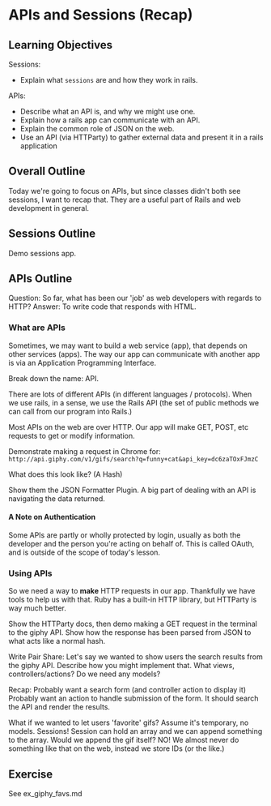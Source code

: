 # APIs and Sessions (Recap)

## Learning Objectives

Sessions:
* Explain what `sessions` are and how they work in rails.

APIs:
* Describe what an API is, and why we might use one.
* Explain how a rails app can communicate with an API.
* Explain the common role of JSON on the web.
* Use an API (via HTTParty) to gather external data and present it in a
  rails application

## Overall Outline

Today we're going to focus on APIs, but since classes didn't both see sessions,
I want to recap that. They are a useful part of Rails and web development in
general.


## Sessions Outline

Demo sessions app.

## APIs Outline

Question: So far, what has been our 'job' as web developers with regards to HTTP?
Answer: To write code that responds with HTML.

### What are APIs

Sometimes, we may want to build a web service (app), that depends on other services
(apps). The way our app can communicate with another app is via an Application
Programming Interface.

Break down the name: API.

There are lots of different APIs (in different languages / protocols). When we
use rails, in a sense, we use the Rails API (the set of public methods we can
call from our program into Rails.)

Most APIs on the web are over HTTP. Our app will make GET, POST, etc requests
to get or modify information.

Demonstrate making a request in Chrome for:
`http://api.giphy.com/v1/gifs/search?q=funny+cat&api_key=dc6zaTOxFJmzC`

What does this look like? (A Hash)

Show them the JSON Formatter Plugin. A big part of dealing with an API is
navigating the data returned.

#### A Note on Authentication

Some APIs are partly or wholly protected by login, usually as both the developer
and the person you're acting on behalf of. This is called OAuth, and is outside
of the scope of today's lesson.

### Using APIs

So we need a way to **make** HTTP requests in our app. Thankfully we have tools
to help us with that. Ruby has a built-in HTTP library, but HTTParty is way
much better.

Show the HTTParty docs, then demo making a GET request in the terminal to the
giphy API. Show how the response has been parsed from JSON to what acts like a
normal hash.

Write Pair Share:
Let's say we wanted to show users the search results from the giphy API.
Describe how you might implement that. What views, controllers/actions? Do we
need any models?

Recap:
Probably want a search form (and controller action to display it)
Probably want an action to handle submission of the form.
  It should search the API and render the results.

What if we wanted to let users 'favorite' gifs? Assume it's temporary, no models.
Sessions! Session can hold an array and we can append something to the array.
Would we append the gif itself? NO! We almost never do something like that on the
web, instead we store IDs (or the like.)


## Exercise

See ex_giphy_favs.md
